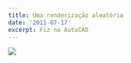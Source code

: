 ```yaml
---
title: Uma renderização aleatória
date: '2011-07-17'
excerpt: Fiz no AutoCAD
---
```




![](https://40.media.tumblr.com/tumblr_lohl5qvf7F1qma17bo1_1280.png)

